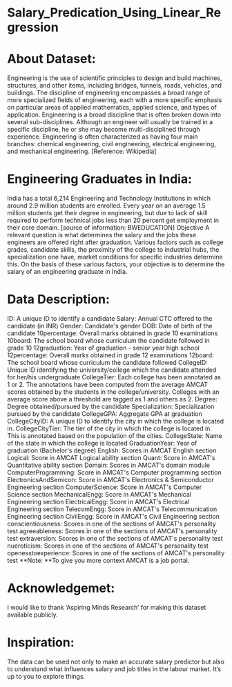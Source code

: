 # Salary_Predication_Using_Linear_Regression

# About Dataset:
Engineering is the use of scientific principles to design and build machines, structures, and other items, including bridges, tunnels, roads, vehicles, and buildings. The discipline of engineering encompasses a broad range of more specialized fields of engineering, each with a more specific emphasis on particular areas of applied mathematics, applied science, and types of application. Engineering is a broad discipline that is often broken down into several sub-disciplines. Although an engineer will usually be trained in a specific discipline, he or she may become multi-disciplined through experience. Engineering is often characterized as having four main branches: chemical engineering, civil engineering, electrical engineering, and mechanical engineering. [Reference: Wikipedia]

# Engineering Graduates in India:
India has a total 6,214 Engineering and Technology Institutions in which around 2.9 million students are enrolled. Every year on an average 1.5 million students get their degree in engineering, but due to lack of skill required to perform technical jobs less than 20 percent get employment in their core domain. [source of information: BWEDUCATION]
Objective
A relevant question is what determines the salary and the jobs these engineers are offered right after graduation. Various factors such as college grades, candidate skills, the proximity of the college to industrial hubs, the specialization one have, market conditions for specific industries determine this. On the basis of these various factors, your objective is to determine the salary of an engineering graduate in India.

# Data Description:
ID: A unique ID to identify a candidate
Salary: Annual CTC offered to the candidate (in INR)
Gender: Candidate's gender
DOB: Date of birth of the candidate
10percentage: Overall marks obtained in grade 10 examinations
10board: The school board whose curriculum the candidate followed in grade 10
12graduation: Year of graduation - senior year high school
12percentage: Overall marks obtained in grade 12 examinations
12board: The school board whose curriculum the candidate followed
CollegeID: Unique ID identifying the university/college which the candidate attended for her/his undergraduate
CollegeTier: Each college has been annotated as 1 or 2. The annotations have been computed from the average AMCAT scores obtained by the students in the college/university. Colleges with an average score above a threshold are tagged as 1 and others as 2.
Degree: Degree obtained/pursued by the candidate
Specialization: Specialization pursued by the candidate
CollegeGPA: Aggregate GPA at graduation
CollegeCityID: A unique ID to identify the city in which the college is located in.
CollegeCityTier: The tier of the city in which the college is located in. This is annotated based on the population of the cities.
CollegeState: Name of the state in which the college is located
GraduationYear: Year of graduation (Bachelor's degree)
English: Scores in AMCAT English section
Logical: Score in AMCAT Logical ability section
Quant: Score in AMCAT's Quantitative ability section
Domain: Scores in AMCAT's domain module
ComputerProgramming: Score in AMCAT's Computer programming section
ElectronicsAndSemicon: Score in AMCAT's Electronics & Semiconductor Engineering section
ComputerScience: Score in AMCAT's Computer Science section
MechanicalEngg: Score in AMCAT's Mechanical Engineering section
ElectricalEngg: Score in AMCAT's Electrical Engineering section
TelecomEngg: Score in AMCAT's Telecommunication Engineering section
CivilEngg: Score in AMCAT's Civil Engineering section
conscientiousness: Scores in one of the sections of AMCAT's personality test
agreeableness: Scores in one of the sections of AMCAT's personality test
extraversion: Scores in one of the sections of AMCAT's personality test
nueroticism: Scores in one of the sections of AMCAT's personality test
openesstoexperience: Scores in one of the sections of AMCAT's personality test
**Note: **To give you more context AMCAT is a job portal.

# Acknowledgemet:
I would like to thank ‘Aspiring Minds Research’ for making this dataset available publicly.

# Inspiration:
The data can be used not only to make an accurate salary predictor but also to understand what influences salary and job titles in the labour market. It’s up to you to explore things.
